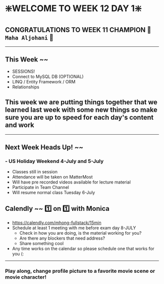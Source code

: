 # :sparkle:WELCOME TO WEEK 12 DAY 1:sparkle:

## CONGRATULATIONS TO WEEK 11 CHAMPION :star2: `Maha Aljohani` :star2:

---

## This Week ~~

- SESSIONS!
- Connect to MySQL DB (OPTIONAL)
- LINQ / Entity Framework / ORM
- Relationships

## This week we are putting things together that we learned last week with some new things so make sure you are up to speed for each day's content and work

---

## Next Week Heads Up! ~~

### - US Holiday Weekend 4-July and 5-July
- Classes still in session
- Attendance will be taken on MatterMost
- Will have pre recorded videos available for lecture material
- Participate in Team Channel
- Will resume normal class Tuesday 6-July

## Calendly ~~ :one: on :one: with Monica

- https://calendly.com/mhong-fullstack/15min
- Schedule at least 1 meeting with me before exam day 8-JULY
  - Check in how you are doing, is the material working for you?
  - Are there any blockers that need address?
  - Share something cool
- Any time works on the calendar so please schedule one that works for you (:

---

### Play along, change profile picture to a favorite movie scene or movie character!
